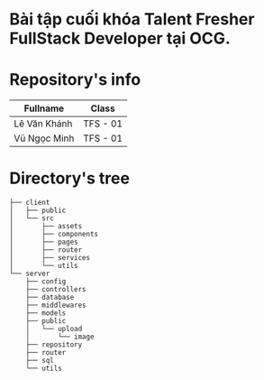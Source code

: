 # Bài tập cuối khóa Talent Fresher FullStack Developer tại OCG.

# Repository's info

| Fullname     | Class    |
| ------------ | -------- |
| Lê Văn Khánh | TFS - 01 |
| Vũ Ngọc Minh | TFS - 01 |

# Directory's tree

```
├── client
│   ├── public
│   └── src
│       ├── assets
│       ├── components
│       ├── pages
│       ├── router
│       ├── services
│       └── utils
└── server
    ├── config
    ├── controllers
    ├── database
    ├── middlewares
    ├── models
    ├── public
    │   └── upload
    │       └── image
    ├── repository
    ├── router
    ├── sql
    └── utils
```
